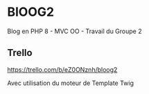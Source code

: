 # BlOOG2
Blog en PHP 8 - MVC OO - Travail du Groupe 2

## Trello

https://trello.com/b/eZ0ONznh/bloog2


Avec utilisation du moteur de Template Twig
